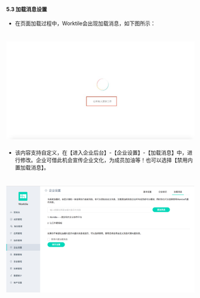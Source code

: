 #### 5.3 加载消息设置
* 在页面加载过程中，Worktile会出现加载消息，如下图所示：
# ![](/assets/5.3加载消息设置.jpg)
* 该内容支持自定义，在【进入企业后台】-【企业设置】-【加载消息】中，进行修改。企业可借此机会宣传企业文化，为成员加油等！也可以选择【禁用内置加载消息】。
# ![](/assets/5.3禁止内置消息加载.png)